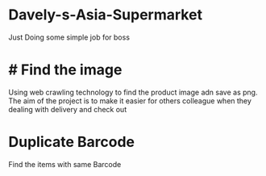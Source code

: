 # Davely-s-Asia-Supermarket
Just Doing some simple job for boss

# # Find the image
  Using web crawling technology to find the product image adn save as png. 
  The aim of the project is to make it easier for others colleague when they dealing with delivery and check out

# Duplicate Barcode
  Find the items with same Barcode
  
